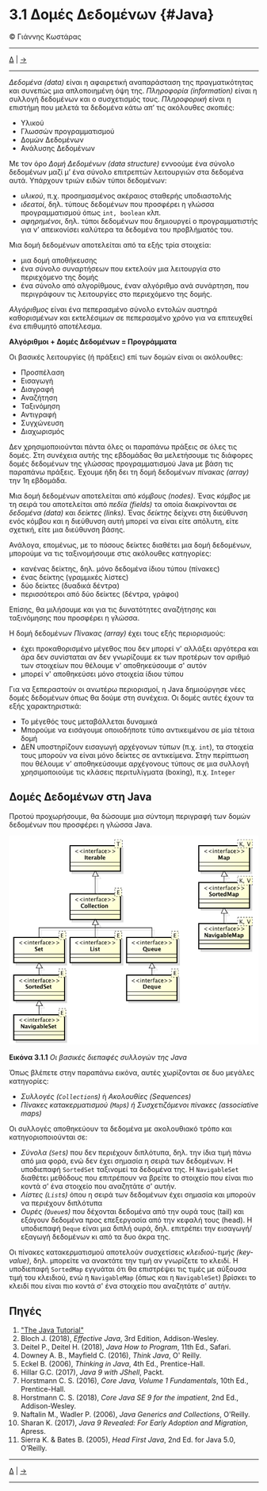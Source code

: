 # 3.1 Δομές Δεδομένων {#Java} 
© Γιάννης Κωστάρας

---

[Δ](../../README.md) | [->](../3.2-Lists/README.md)

---

_Δεδομένα (data)_ είναι η αφαιρετική αναπαράσταση της πραγματικότητας και συνεπώς μια απλοποιημένη όψη της. _Πληροφορία (information)_ είναι η συλλογή δεδομένων και ο συσχετισμός τους. _Πληροφορική_ είναι η επιστήμη που μελετά τα δεδομένα κάτω απ’ τις ακόλουθες σκοπιές:

* Υλικού
* Γλωσσών προγραμματισμού
* Δομών Δεδομένων
* Ανάλυσης Δεδομένων

Με τον όρο _Δομή Δεδομένων (data structure)_ εννοούμε ένα σύνολο δεδομένων μαζί μ’ ένα σύνολο επιτρεπτών λειτουργιών στα δεδομένα αυτά. Υπάρχουν τριών ειδών τύποι δεδομένων:

* _υλικού_, π.χ. προσημασμένος ακέραιος σταθερής υποδιαστολής
* _ιδεατοί_, δηλ. τύπους δεδομένων που προσφέρει η γλώσσα προγραμματισμού όπως ```int, boolean``` κλπ.
* _αφηρημένοι_, δηλ. τύποι δεδομένων που δημιουργεί ο προγραμματιστής για ν’ απεικονίσει καλύτερα τα δεδομένα του προβλήματός του.

Μια δομή δεδομένων αποτελείται από τα εξής τρία στοιχεία:

* μια δομή αποθήκευσης
* ένα σύνολο συναρτήσεων που εκτελούν μια λειτουργία στο περιεχόμενο της δομής
* ένα σύνολο από αλγορίθμους, έναν αλγόριθμο ανά συνάρτηση, που περιγράφουν τις λειτουργίες στο περιεχόμενο της δομής.

_Αλγόριθμος_ είναι ένα πεπερασμένο σύνολο εντολών αυστηρά καθορισμένων και εκτελέσιμων σε πεπερασμένο χρόνο για να επιτευχθεί ένα επιθυμητό αποτέλεσμα. 

**Αλγόριθμοι + Δομές Δεδομένων = Προγράμματα** 

Οι βασικές λειτουργίες (ή πράξεις) επί των δομών είναι οι ακόλουθες:

* Προσπέλαση 
* Εισαγωγή
* Διαγραφή
* Αναζήτηση
* Ταξινόμηση
* Αντιγραφή
* Συγχώνευση
* Διαχωρισμός

Δεν χρησιμοποιούνται πάντα όλες οι παραπάνω πράξεις σε όλες τις δομές. Στη συνέχεια αυτής της εβδομάδας θα μελετήσουμε τις διάφορες δομές δεδομένων της γλώσσας προγραμματισμού Java με βάση τις παραπάνω πράξεις. Έχουμε ήδη δει τη δομή δεδομένων _πίνακας (array)_ την 1η εβδομάδα.

Μια δομή δεδομένων αποτελείται από _κόμβους (nodes)_. Ένας _κόμβος_ με τη σειρά του αποτελείται από _πεδία (fields)_ τα οποία διακρίνονται σε _δεδομένα (data)_ και _δείκτες (links)_. Ένας _δείκτης_ δείχνει στη διεύθυνση ενός κόμβου και η διεύθυνση αυτή μπορεί να είναι είτε απόλυτη, είτε σχετική, είτε μια διεύθυνση βάσης. 

Ανάλογα, επομένως, με το πόσους δείκτες διαθέτει μια δομή δεδομένων, μπορούμε να τις ταξινομήσουμε στις ακόλουθες κατηγορίες:

* κανένας δείκτης, δηλ. μόνο δεδομένα ίδιου τύπου (πίνακες)
* ένας δείκτης (γραμμικές λίστες)
* δύο δείκτες (δυαδικά δέντρα)
* περισσότεροι από δύο δείκτες (δέντρα, γράφοι)

Επίσης, θα μιλήσουμε και για τις δυνατότητες αναζήτησης και ταξινόμησης που προσφέρει η γλώσσα.

Η δομή δεδομένων _Πίνακας (array)_ έχει τους εξής περιορισμούς:

* έχει προκαθορισμένο μέγεθος που δεν μπορεί ν' αλλάξει αργότερα και άρα δεν συνίσταται αν δεν γνωρίζουμε εκ των προτέρων τον αριθμό των στοιχείων που θέλουμε ν' αποθηκεύσουμε σ' αυτόν
* μπορεί ν' αποθηκεύσει μόνο στοιχεία ίδιου τύπου

Για να ξεπεραστούν οι ανωτέρω περιορισμοί, η Java δημιούργησε νέες δομές δεδομένων όπως θα δούμε στη συνέχεια. Οι δομές αυτές έχουν τα εξής χαρακτηριστικά:

* Το μέγεθός τους μεταβάλλεται δυναμικά
* Μπορούμε να εισάγουμε οποιοδήποτε τύπο αντικειμένου σε μία τέτοια δομή
* ΔΕΝ υποστηρίζουν εισαγωγή αρχέγονων τύπων (π.χ. ```int```), τα στοιχεία τους μπορούν να είναι μόνο δείκτες σε αντικείμενα. Στην περίπτωση που θέλουμε ν' αποθηκεύσουμε αρχέγονους τύπους σε μια συλλογή χρησιμοποιούμε τις κλάσεις περιτυλίγματα (boxing), π.χ. ```Integer```

## Δομές Δεδομένων στη Java

Προτού προχωρήσουμε, θα δώσουμε μια σύντομη περιγραφή των δομών δεδομένων που προσφέρει η γλώσσα Java. 

![](assets/Fig1.png)

**Εικόνα 3.1.1** _Οι βασικές διεπαφές συλλογών της Java_

Όπως βλέπετε στην παραπάνω εικόνα, αυτές χωρίζονται σε δυο μεγάλες κατηγορίες:

* _Συλλογές (```Collection```s)_ ή _Ακολουθίες (Sequences)_ 
* _Πίνακες κατακερματισμού (```Map```s) ή Συσχετιζόμενοι πίνακες (associative maps)_

Οι συλλογές αποθηκεύουν τα δεδομένα με ακολουθιακό τρόπο και κατηγοριοποιούνται σε:

* _Σύνολα (```Set```s)_ που δεν περιέχουν διπλότυπα, δηλ. την ίδια τιμή πάνω από μια φορά, ενώ δεν έχει σημασία η σειρά των δεδομένων. Η υποδιεπαφή ```SortedSet``` ταξινομεί τα δεδομένα της. Η ```NavigableSet``` διαθέτει μεθόδους που επιτρέπουν να βρείτε το στοιχείο που είναι πιο κοντά σ' ένα στοιχείο που αναζητάτε σ' αυτήν.
* _Λίστες (```List```s)_ όπου η σειρά των δεδομένων έχει σημασία και μπορούν να περιέχουν διπλότυπα
* _Ουρές (```Queue```s)_ που δέχονται δεδομένα από την ουρά τους (tail) και εξάγουν δεδομένα προς επεξεργασία από την κεφαλή τους (head). Η υποδιεπαφή ```Deque``` είναι μια διπλή ουρά, δηλ. επιτρέπει την εισαγωγή/εξαγωγή δεδομένων κι από τα δυο άκρα της.
  
Οι πίνακες κατακερματισμού αποτελούν συσχετίσεις _κλειδιού-τιμής (key-value)_, δηλ. μπορείτε να ανακτάτε την τιμή αν γνωρίζετε το κλειδί. Η υποδιεπαφή ```SortedMap``` εγγυάται ότι θα επιστρέψει τις τιμές με αύξουσα τιμή του κλειδιού, ενώ η ```NavigableMap``` (όπως και η ```NavigableSet```) βρίσκει το κλειδί που είναι πιο κοντά σ' ένα στοιχείο που αναζητάτε σ' αυτήν.

## Πηγές
1. ["The Java Tutorial"](https://docs.oracle.com/javase/tutorial/)
1. Bloch J. (2018), _Effective Java_, 3rd Edition, Addison-Wesley.
1. Deitel P., Deitel H. (2018), _Java How to Program_, 11th Ed., Safari.
1. Downey A. B., Mayfield C. (2016), _Think Java_, O' Reilly. 
1. Eckel B. (2006), _Thinking in Java_, 4th Ed., Prentice-Hall.
1. Hillar G.C. (2017), _Java 9 with JShell_, Packt.
1. Horstmann C. S. (2016), _Core Java, Volume 1 Fundamentals_, 10th Ed., Prentice-Hall.
1. Horstmann C. S. (2018), _Core Java SE 9 for the impatient_, 2nd Ed., Addison-Wesley. 
1. Naftalin M., Wadler P. (2006), _Java Generics and Collections_, O'Reilly. 
1. Sharan K. (2017), _Java 9 Revealed: For Early Adoption and Migration_, Apress.
1. Sierra K. & Bates B. (2005), _Head First Java_, 2nd Ed. for Java 5.0, O’Reilly.

---

[Δ](../../README.md) | [->](../3.2-Lists/README.md)

---